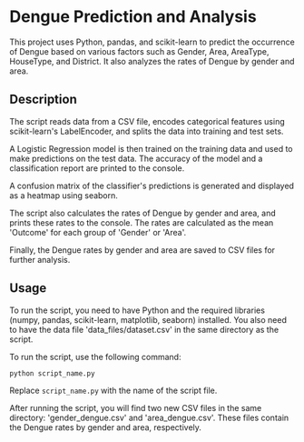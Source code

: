 # Dengue Prediction and Analysis

This project uses Python, pandas, and scikit-learn to predict the occurrence of Dengue based on various factors such as Gender, Area, AreaType, HouseType, and District. It also analyzes the rates of Dengue by gender and area.

## Description

The script reads data from a CSV file, encodes categorical features using scikit-learn's LabelEncoder, and splits the data into training and test sets.

A Logistic Regression model is then trained on the training data and used to make predictions on the test data. The accuracy of the model and a classification report are printed to the console.

A confusion matrix of the classifier's predictions is generated and displayed as a heatmap using seaborn.

The script also calculates the rates of Dengue by gender and area, and prints these rates to the console. The rates are calculated as the mean 'Outcome' for each group of 'Gender' or 'Area'.

Finally, the Dengue rates by gender and area are saved to CSV files for further analysis.

## Usage

To run the script, you need to have Python and the required libraries (numpy, pandas, scikit-learn, matplotlib, seaborn) installed. You also need to have the data file 'data_files/dataset.csv' in the same directory as the script.

To run the script, use the following command:

```
python script_name.py
```

Replace `script_name.py` with the name of the script file.

After running the script, you will find two new CSV files in the same directory: 'gender_dengue.csv' and 'area_dengue.csv'. These files contain the Dengue rates by gender and area, respectively.